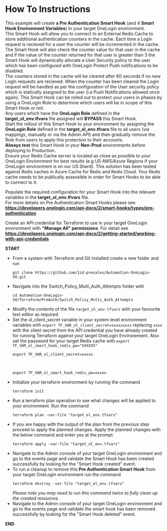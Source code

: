 # How To Instructions

This example will create **a Pre Authentication Smart Hook** (and 4 **Smart Hook Environment Variables**) in your target OneLogin environment. <br>
This Smart Hook will allow you to connect to an External Redis Cache to store additional authentication counters in the cache. Each time a Login request is recieved for a user the counter will be incremented in the cache. <br>
The Smart Hook will also check the counter value for that user in the cache and if the value of the counter returned for that user is greater than 3 the Smart Hook will dynamically allocate a User Security policy to the user which has been configured with OneLogin Protect Push notifications to be disabled.<br> 
The counters stored in the cache will be cleared after 60 seconds if no new Login requests are recieved. When the counter has been cleared the Login request will be handled as per the configuration of the User security policy which is statically assigned to the user (i.e Push Notifications allowed once again). This Smart Hook can be rolled out to protect your users in phases by using a OneLogin Role to determine which users will be in scope of this Smart Hook or not. <br>
Any users which have the **OneLogin Role** defined in the **target_ol_env.tfvars** file assigned will **BYPASS** this Smart Hook. <br>
Start the rollout of this Smart Hook to your environment by assigning the **OneLogin Role** defined in the **target_ol_env.tfvars** file to all users (via mappings, manually or via the Admin API) and then gradually remove the Role from users to apply this protection to their accounts.    <br>
**Always test** this Smart Hook in your **Non-Prod** environments before deploying to Production. <br>
Ensure your Redis Cache server is located as close as possible to your OneLogin Envionrment for best results (e.g US AWS/Azure Regions if your OneLogin environment is on our US Shard). This solution has been tested against Redis caches in Azure Cache for Redis and Redis Cloud. Your Redis cache needs to be publically assessible in order for Smart Hooks to be able to connect to it.

Populate the required configuration for your Smart Hook into the relevant variables in the **target_ol_env.tfvars** file.<br>
For more details on Pre Authentication Smart Hooks please see **https://developers.onelogin.com/api-docs/2/smart-hooks/types/pre-authentication**

Create an API credential for Terraform to use in your target OneLogin environment with **"Manage All" permissions**. For detail see **https://developers.onelogin.com/api-docs/2/getting-started/working-with-api-credentials** 

**START**
- From a system with Terraform and Git installed create a new folder and run 
<br><pre>`git clone https://github.com/1id-presales/Automation-OneLogin-SH.git`</pre>
- Navigate into the Switch_Policy_Multi_Auth_Attempts folder with 
<br><pre>`cd Automation-OneLogin-SH/Terraform/PreAuth/Switch_Policy_Multi_Auth_Attempts`</pre>
- Modify the contents of the file `target_ol_env.tfvars` with your favourite text editor as required.
- Set the ol_client_secret variable in your system level environment variables with `export TF_VAR_ol_client_secret=xxxxxxxxx` replacing `xxxx` with the client secret from the API credential you have already created for running Terraform against your target OneLogin Environement. Also set the password for your target Redis cache with `export TF_VAR_ol_smart_hook_redis_pw="XXXXXX"`
<br><pre>`export TF_VAR_ol_client_secret=xxxxx`</pre>
<br><pre>`export TF_VAR_ol_smart_hook_redis_pw=xxxxx`</pre>
- Initialize your terraform environment by running the command 
<br><pre>`terraform init`</pre>
- Run a terraform plan operation to see what changes will be applied to your environment. Run the command 
<br><pre>`terraform plan -var-file "target_ol_env.tfvars"`</pre>
- If you are happy with the output of the plan from the previous step proceed to apply the planned changes. Apply the planned changes with the below command and enter yes at the prompt.
<br><pre>`terraform apply -var-file "target_ol_env.tfvars"`</pre> 
- Navigate to the Admin console of your target OneLogin environment and go to the events page and validate the Smart Hook has been created successfully by looking for the "Smart Hook created" event.
- To run a cleanup to remove this **Pre Authentication Smart Hook** from your target OneLogin environment run the command 
<br><pre>`terraform destroy -var-file "target_ol_env.tfvars"`</pre>
_Please note you may need to run this command twice to fully clean up the created resources._
- Navigate to the Admin console of your target OneLogin environment and go to the events page and validate the smart hook has been removed successfully by looking for the "Smart Hook deleted" event.<br>

**END**
